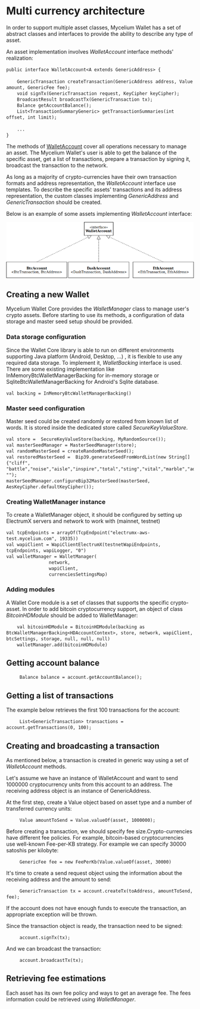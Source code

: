 # Multi currency architecture

In order to support multiple asset classes, Mycelium Wallet has a set of abstract classes 
and interfaces to provide the ability to describe any type of asset.

An asset implementation involves *WalletAccount* interface methods' realization:

```
public interface WalletAccount<A extends GenericAddress> {

    GenericTransaction createTransaction(GenericAddress address, Value amount, GenericFee fee);
    void signTx(GenericTransaction request, KeyCipher keyCipher);
    BroadcastResult broadcastTx(GenericTransaction tx);
    Balance getAccountBalance();
    List<TransactionSummaryGeneric> getTransactionSummaries(int offset, int limit);

    ...
}

```
The methods of [WalletAccount](../walletcore/src/main/java/com/mycelium/wapi/wallet/WalletAccount.java) cover all operations necessary to manage an asset. 
The Mycelium Wallet's user is able to get the balance of the specific asset, get a list of transactions,
prepare a transaction by signing it, broadcast the transaction to the network. 

As long as a majority of crypto-currencies have their own transaction formats
and address representation, the *WalletAccount* interface use templates. To describe the specific 
assets' transactions and its address representation, the custom classes implementing *GenericAddress* and *GenericTransaction*
should be created.
 
Below is an example of some assets implementing *WalletAccount* interface:


![Image](images/accs.png)

## Creating a new Wallet

Mycelium Wallet Core provides the *WalletManager* class to manage user's crypto assets. Before starting
to use its methods, a configuration of data storage and master seed setup should be provided.

### Data storage configuration

Since the Wallet Core library is able to run on different environments supporting Java platform 
(Android, Desktop, ...) , it is flexible to use any required data storage.
To implement it, *WalletBacking* interface is used. There are some existing implementation like
InMemoryBtcWalletManagerBacking for in-memory storage or SqliteBtcWalletManagerBacking for Android's
Sqlite database.

```
val backing = InMemoryBtcWalletManagerBacking()

```

### Master seed configuration

Master seed could be created randomly or restored from known list of words.
It is stored inside the dedicated store called *SecureKeyValueStore*.

```
val store =  SecureKeyValueStore(backing, MyRandomSource());
val masterSeedManager = MasterSeedManager(store);
val randomMasterSeed = createRandomMasterSeed();
val restoredMasterSeed =  Bip39.generateSeedFromWordList(new String[]{"cliff", "battle","noise","aisle","inspire","total","sting","vital","marble","add","daring","mouse"}, "");
masterSeedManager.configureBip32MasterSeed(masterSeed, AesKeyCipher.defaultKeyCipher());

```

### Creating WalletManager instance

To create a WalletManager object, it should be configured by setting up ElectrumX servers and 
network to work with (mainnet, testnet)

```
val tcpEndpoints = arrayOf(TcpEndpoint("electrumx-aws-test.mycelium.com", 19335))
val wapiClient = WapiClientElectrumX(testnetWapiEndpoints, tcpEndpoints, wapiLogger, "0")
val walletManager = WalletManager(
                network,
                wapiClient,
                currenciesSettingsMap)
```

### Adding modules

A Wallet Core module is a set of classes that supports the specific crypto-asset. In order to
add bitcoin cryptocurrency support, an object of class *BitcoinHDModule* should be added to
WalletManager:

```
    val bitcoinHDModule = BitcoinHDModule(backing as BtcWalletManagerBacking<HDAccountContext>, store, network, wapiClient, btcSettings, storage, null, null, null)
    walletManager.add(bitcoinHDModule)
```

## Getting account balance

```
     Balance balance = account.getAccountBalance();
``` 

## Getting a list of transactions

The example below retrieves the first 100 transactions for the account:

```
     List<GenericTransaction> transactions = account.getTransactions(0, 100);
``` 

## Creating and broadcasting a transaction

As mentioned below, a transaction is created in generic way using a set of *WalletAccount* methods.

Let's assume we have an instance of WalletAccount and want to send 1000000 cryptocurrency units
from this account to an address. The receiving address object is an instance of GenericAddress.

At the first step, create a Value object based on asset type 
and a number of transferred currency units:
 
```
     Value amountToSend = Value.valueOf(asset, 1000000);
``` 

Before creating a transaction, we should specify fee size.Crypto-currencies have different fee
 policies. For example, bitcoin-based cryptocurrencies use well-known Fee-per-KB strategy.
For example we can specify 30000 satoshis per kilobyte:

```
     GenericFee fee = new FeePerKb(Value.valueOf(asset, 30000)
```


It's time to create a send request object using the information about the receiving address and the 
amount to send:

```      
     GenericTransaction tx = account.createTx(toAddress, amountToSend, fee);
```      


If the account does not have enough funds to execute the transaction, an appropriate exception will
be thrown.  

Since the transaction object is ready, the transaction need to be signed:

``` 
     account.signTx(tx);
```    

And we can broadcast the transaction:    
    
``` 
     account.broadcastTx(tx);
```    

## Retrieving fee estimations

Each asset has its own fee policy and ways to get an average fee.
The fees information could be retrieved using *WalletManager*.

